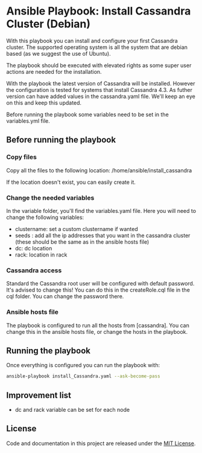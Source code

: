 # Ansible Playbook: Install Cassandra Cluster (Debian)

With this playbook you can install and configure your first Cassandra cluster.
The supported operating system is all the system that are debian based (as we suggest the use of Ubuntu).

The playbook should be executed with elevated rights as some super user actions are needed for the installation.

With the playbook the latest version of Cassandra will be installed.
However the configuration is tested for systems that install Cassandra 4.3. As futher version can have added values in the cassandra.yaml file.
We'll keep an eye on this and keep this updated.

Before running the playbook some variables need to be set in the variables.yml file.

## Before running the playbook

### Copy files

Copy all the files to the following location:
/home/ansible/install_cassandra

If the location doesn't exist, you can easily create it.

### Change the needed variables

In the variable folder, you'll find the variables.yaml file. Here you will need to change the following variables:
- clustername: set a custom clustername if wanted 
- seeds : add all the ip addresses that you want in the cassandra cluster (these should be the same as in the ansible hosts file)
- dc: dc location
- rack: location in rack

### Cassandra access

Standard the Cassandra root user will be configured with default password. It's advised to change this!
You can do this in the createRole.cql file in the cql folder. You can change the password there.

### Ansible hosts file

The playbook is configured to run all the hosts from [cassandra]. You can change this in the ansible hosts file, or change the hosts in the playbook.

## Running the playbook

Once everything is configured you can run the playbook with:
```bash
ansible-playbook install_Cassandra.yaml --ask-become-pass
```

## Improvement list

- dc and rack variable can be set for each node

## License

Code and documentation in this project are released under the [MIT License](https://github.com/SkylineCommunications/Skyline-DataMiner-Deploy-Action/blob/feature/preRelease/LICENSE.txt). 
